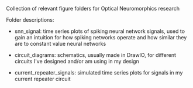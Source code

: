 Collection of relevant figure folders for Optical Neuromorphics research

Folder descriptions:

* snn_signal: time series plots of spiking neural network signals, used to gain an intuition for how spiking networks operate and how similar they are to constant value neural networks

* circuit_diagrams: schematics, usually made in DrawIO, for different circuits I've designed and/or am using in my design

* current_repeater_signals: simulated time series plots for signals in my current repeater circuit
